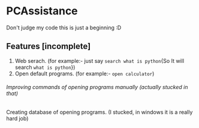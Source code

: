 # PCAssistance


Don't judge my code this is just a beginning :D

## Features [incomplete]
1. Web serach. (for example:- just say `search what is python`{So It will search `what is python`})
2. Open default programs. (for example:- `open calculator`)

###### Improving commands of opening programs manually (actually stucked in that)
Creating database of opening programs. (I stucked, in windows it is a really hard job)
